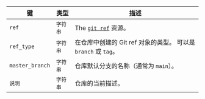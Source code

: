 | 键               | 类型    | 描述                                                       |
| --------------- | ----- | -------------------------------------------------------- |
| `ref`           | `字符串` | The [`git ref`](/rest/reference/git#get-a-reference) 资源。 |
| `ref_type`      | `字符串` | 在仓库中创建的 Git ref 对象的类型。 可以是 `branch` 或 `tag`。             |
| `master_branch` | `字符串` | 仓库默认分支的名称（通常为 `main`）。                                   |
| `说明`            | `字符串` | 仓库的当前描述。                                                 |
